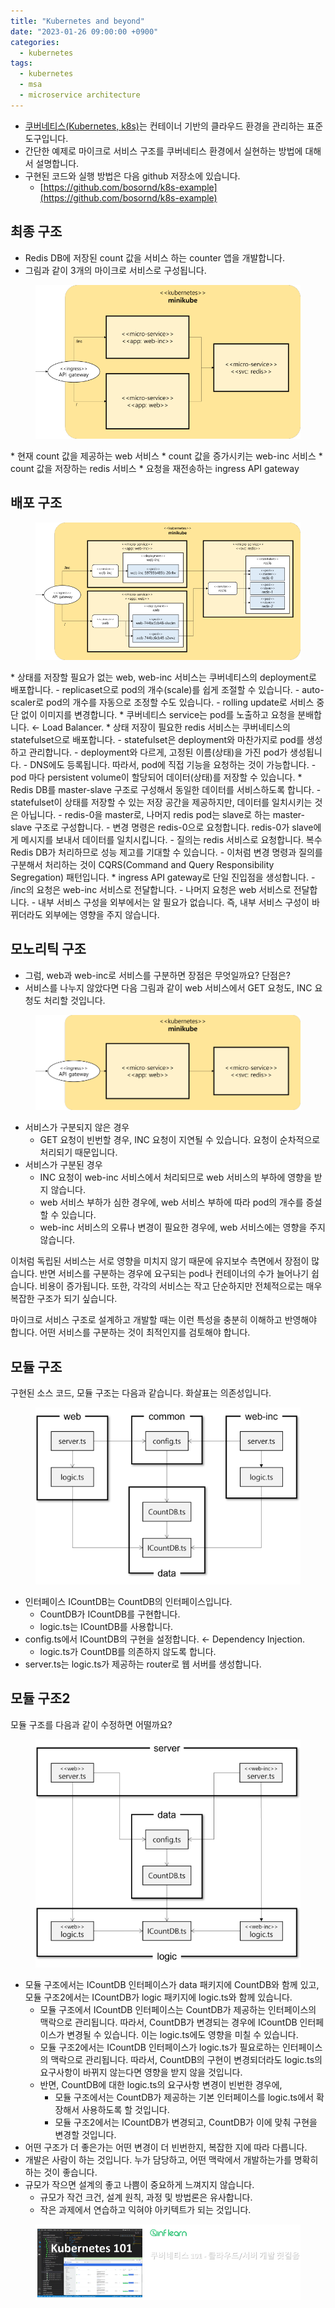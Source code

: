 ```yaml
---
title: "Kubernetes and beyond"
date: "2023-01-26 09:00:00 +0900"
categories:
  - kubernetes
tags:
  - kubernetes
  - msa
  - microservice architecture
---
```

* [쿠버네티스(Kubernetes, k8s)](https://kubernetes.io/)는 컨테이너 기반의 클라우드 환경을 관리하는 표준 도구입니다.
* 간단한 예제로 마이크로 서비스 구조를 쿠버네티스 환경에서 실현하는 방법에 대해서 설명합니다.
* 구현된 코드와 실행 방법은 다음 github 저장소에 있습니다.
  - [https://github.com/bosornd/k8s-example](https://github.com/bosornd/k8s-example)

## 최종 구조
* Redis DB에 저장된 count 값을 서비스 하는 counter 앱을 개발합니다.
* 그림과 같이 3개의 마이크로 서비스로 구성됩니다.

<figure>
  <a href="/assets/images/k8s-beyond/final.png">
  <img src="/assets/images/k8s-beyond/final.png" alt="최종 구조"></a>
</figure>
* 현재 count 값을 제공하는 web 서비스
* count 값을 증가시키는 web-inc 서비스
* count 값을 저장하는 redis 서비스
* 요청을 재전송하는 ingress API gateway

## 배포 구조
<figure>
  <a href="/assets/images/k8s-beyond/deployment.png">
  <img src="/assets/images/k8s-beyond/deployment.png" alt="배포 구조"></a>
</figure>
* 상태를 저장할 필요가 없는 web, web-inc 서비스는 쿠버네티스의 deployment로 배포합니다.
  - replicaset으로 pod의 개수(scale)를 쉽게 조절할 수 있습니다.
  - auto-scaler로 pod의 개수를 자동으로 조정할 수도 있습니다.
  - rolling update로 서비스 중단 없이 이미지를 변경합니다.
* 쿠버네티스 service는 pod를 노출하고 요청을 분배합니다. &larr; Load Balancer.
* 상태 저장이 필요한 redis 서비스는 쿠버네티스의 statefulset으로 배포합니다.
  - statefulset은 deployment와 마찬가지로 pod를 생성하고 관리합니다.
  - deployment와 다르게, 고정된 이름(상태)을 가진 pod가 생성됩니다.
  - DNS에도 등록됩니다. 따라서, pod에 직접 기능을 요청하는 것이 가능합니다.
  - pod 마다 persistent volume이 할당되어 데이터(상태)를 저장할 수 있습니다.
* Redis DB를 master-slave 구조로 구성해서 동일한 데이터를 서비스하도록 합니다.
  - statefulset이 상태를 저장할 수 있는 저장 공간을 제공하지만, 데이터를 일치시키는 것은 아닙니다.
  - redis-0을 master로, 나머지 redis pod는 slave로 하는 master-slave 구조로 구성합니다.
  - 변경 명령은 redis-0으로 요청합니다. redis-0가 slave에게 메시지를 보내서 데이터를 일치시킵니다.
  - 질의는 redis 서비스로 요청합니다. 복수 Redis DB가 처리하므로 성능 제고를 기대할 수 있습니다.
  - 이처럼 변경 명령과 질의를 구분해서 처리하는 것이 CQRS(Command and Query Responsibility Segregation) 패턴입니다.
* ingress API gateway로 단일 진입점을 생성합니다.
  - /inc의 요청은 web-inc 서비스로 전달합니다.
  - 나머지 요청은 web 서비스로 전달합니다.
  - 내부 서비스 구성을 외부에서는 알 필요가 없습니다.
    즉, 내부 서비스 구성이 바뀌더라도 외부에는 영향을 주지 않습니다.

## 모노리틱 구조
* 그럼, web과 web-inc로 서비스를 구분하면 장점은 무엇일까요? 단점은?
* 서비스를 나누지 않았다면 다음 그림과 같이 web 서비스에서 GET 요청도,
INC 요청도 처리할 것입니다.

<figure>
  <a href="/assets/images/k8s-beyond/final2.png">
  <img src="/assets/images/k8s-beyond/final2.png" alt="모노리틱 구조"></a>
</figure>

* 서비스가 구분되지 않은 경우
  - GET 요청이 빈번할 경우, INC 요청이 지연될 수 있습니다. 요청이 순차적으로 처리되기 때문입니다.
* 서비스가 구분된 경우
  - INC 요청이 web-inc 서비스에서 처리되므로 web 서비스의 부하에 영향을 받지 않습니다.
  - web 서비스 부하가 심한 경우에, web 서비스 부하에 따라 pod의 개수를 증설할 수 있습니다.
  - web-inc 서비스의 오류나 변경이 필요한 경우에, web 서비스에는 영향을 주지 않습니다.

이처럼 독립된 서비스는 서로 영향을 미치지 않기 때문에 유지보수 측면에서 장점이 많습니다.
반면 서비스를 구분하는 경우에 요구되는 pod나 컨테이너의 수가 늘어나기 쉽습니다. 비용이 증가됩니다.
또한, 각각의 서비스는 작고 단순하지만 전체적으로는 매우 복잡한 구조가 되기 싶습니다.

마이크로 서비스 구조로 설계하고 개발할 때는 이런 특성을 충분히 이해하고 반영해야 합니다.
어떤 서비스를 구분하는 것이 최적인지를 검토해야 합니다.

## 모듈 구조
구현된 소스 코드, 모듈 구조는 다음과 같습니다. 화살표는 의존성입니다.
<figure>
  <a href="/assets/images/k8s-beyond/module.png">
  <img src="/assets/images/k8s-beyond/module.png" alt="모듈 구조"></a>
</figure>

* 인터페이스 ICountDB는 CountDB의 인터페이스입니다.
  - CountDB가 ICountDB를 구현합니다.
  - logic.ts는 ICountDB를 사용합니다.
* config.ts에서 ICountDB의 구현을 설정합니다. &larr; Dependency Injection.
  - logic.ts가 CountDB를 의존하지 않도록 합니다.
* server.ts는 logic.ts가 제공하는 router로 웹 서버를 생성합니다.

## 모듈 구조2
모듈 구조를 다음과 같이 수정하면 어떨까요?
<figure>
  <a href="/assets/images/k8s-beyond/module2.png">
  <img src="/assets/images/k8s-beyond/module2.png" alt="모듈 구조2"></a>
</figure>

* 모듈 구조에서는 ICountDB 인터페이스가 data 패키지에 CountDB와 함께 있고,
  모듈 구조2에서는 ICountDB가 logic 패키지에 logic.ts와 함께 있습니다.
  - 모듈 구조에서 ICountDB 인터페이스는 CountDB가 제공하는 인터페이스의 맥락으로 관리됩니다.
    따라서, CountDB가 변경되는 경우에 ICountDB 인터페이스가 변경될 수 있습니다.
    이는 logic.ts에도 영향을 미칠 수 있습니다.
  - 모듈 구조2에서는 ICountDB 인터페이스가 logic.ts가 필요로하는 인터페이스의 맥락으로 관리됩니다.
    따라서, CountDB의 구현이 변경되더라도 logic.ts의 요구사항이 바뀌지 않는다면 영향을 받지 않을 것입니다.
  - 반면, CountDB에 대한 logic.ts의 요구사항 변경이 빈번한 경우에,
    - 모듈 구조에서는 CountDB가 제공하는 기본 인터페이스를 logic.ts에서 확장해서 사용하도록 할 것입니다.
    - 모듈 구조2에서는 ICountDB가 변경되고, CountDB가 이에 맞춰 구현을 변경할 것입니다.
* 어떤 구조가 더 좋은가는 어떤 변경이 더 빈번한지, 복잡한 지에 따라 다릅니다.
* 개발은 사람이 하는 것입니다. 누가 담당하고, 어떤 맥락에서 개발하는가를 명확히 하는 것이 좋습니다.
* 규모가 작으면 설계의 좋고 나쁨이 중요하게 느껴지지 않습니다.
  - 규모가 작건 크건, 설계 원칙, 과정 및 방법론은 유사합니다.
  - 작은 과제에서 연습하고 익혀야 아키텍트가 되는 것입니다.

<figure>
  <a href="https://inf.run/1zjZ">
  <img src="/assets/images/k8s-beyond/kub101-ad.png" style="background-color:#43487C"
     alt="인프런 - 쿠버네티스 101 - 클라우드/서버 개발 첫걸음"></a>
</figure>
